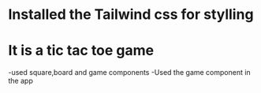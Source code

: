# Installed the Tailwind css for stylling

# It is a tic tac toe game

-used square,board and game components
-Used the game component in the app
